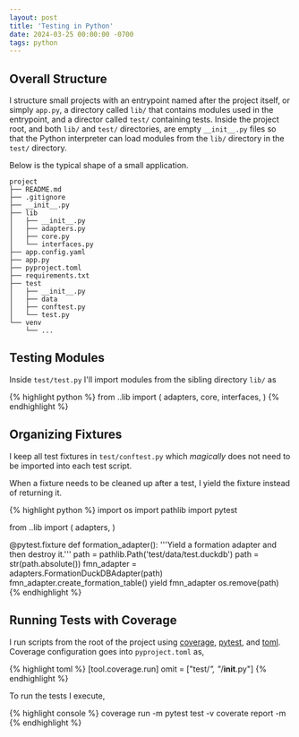 ```yaml
---
layout: post
title: 'Testing in Python'
date: 2024-03-25 00:00:00 -0700
tags: python
---
```


## Overall Structure

I structure small projects with an entrypoint named after the project itself,
or simply `app.py`, a directory called `lib/` that contains modules used in
the entrypoint, and a director called `test/` containing tests. Inside the
project root, and both `lib/` and `test/` directories, are empty `__init__.py`
files so that the Python interpreter can load modules from the `lib/` directory
in the `test/` directory.

Below is the typical shape of a small application.

```
project
├── README.md
├── .gitignore
├── __init__.py
├── lib
│   ├── __init__.py
│   ├── adapters.py
│   ├── core.py
│   └── interfaces.py
├── app.config.yaml
├── app.py
├── pyproject.toml
├── requirements.txt
├── test
│   ├── __init__.py
│   ├── data
│   ├── conftest.py
│   └── test.py
└── venv
    └── ...
```

## Testing Modules

Inside `test/test.py` I'll import modules from the sibling directory `lib/` as

{% highlight python %}
from ..lib import (
adapters,
core,
interfaces,
)
{% endhighlight %}

## Organizing Fixtures

I keep all test fixtures in `test/conftest.py` which _magically_ does not need
to be imported into each test script.

When a fixture needs to be cleaned up after a test, I yield the fixture instead
of returning it.

{% highlight python %}
import os
import pathlib
import pytest

from ..lib import (
adapters,
)

@pytest.fixture
def formation_adapter():
'''Yield a formation adapter and then destroy it.'''
path = pathlib.Path('test/data/test.duckdb')
path = str(path.absolute())
fmn_adapter = adapters.FormationDuckDBAdapter(path)
fmn_adapter.create_formation_table()
yield fmn_adapter
os.remove(path)
{% endhighlight %}

## Running Tests with Coverage

I run scripts from the root of the project using [coverage](https://coverage.readthedocs.io/), [pytest](https://docs.pytest.org/), and [toml](https://docs.python.org/3/library/tomllib.html).
Coverage configuration goes into `pyproject.toml` as,

{% highlight toml %}
[tool.coverage.run]
omit = ["test/*", "*/__init__.py"]
{% endhighlight %}

To run the tests I execute,

{% highlight console %}
coverage run -m pytest test -v
coverate report -m
{% endhighlight %}
